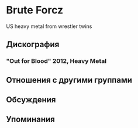 # Brute Forcz

US heavy metal from wrestler twins

## Дискография

### "Out for Blood" 2012, Heavy Metal




## Отношения с другими группами


## Обсуждения


## Упоминания

